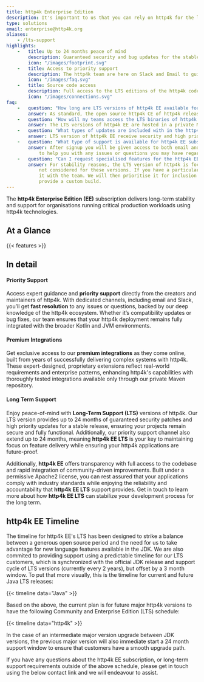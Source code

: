 ```yaml
---
title: http4k Enterprise Edition
description: It's important to us that you can rely on http4k for the long term. That's why we offer http4k EE with it;s Long-Term Support (LTS) programme.
type: solutions
email: enterprise@http4k.org
aliases:
    - /lts-support
highlights:
    -   title: Up to 24 months peace of mind
        description: Guaranteed security and bug updates for the stable release channel, allowing you to focus on feature delivery.
        icon: "/images/footprint.svg"
    -   title: Access to priority support
        description: The http4k team are here on Slack and Email to guide you through any issues or questions.
        icon: "/images/faq.svg"
    -   title: Source code access
        description: Full access to the LTS editions of the http4k codebase for transparency and auditing.
        icon: "/images/connections.svg"
faq:
    -   question: "How long are LTS versions of http4k EE available for?"
        answer: As standard, the open source http4k CE of http4k releases major versions of the ecosystem on a delayed cadence which is aligned with major release dates of the JDK every 2 years. As a new major http4k CE version is released, the previous major version enters the http4k EE LTS programme for 2 years. See the schedule above for the current timeline.
    -   question: "How will my teams access the LTS binaries of http4k EE?"
        answer: The LTS versions of http4k EE are hosted in a private Maven repository. To access the these assets, you will need to sign up for the http4k Enterprise Subscription and will be supplied with the necessary credentials.
    -   question: "What types of updates are included with in the http4k EE LTS offering?"
        answer: LTS version of http4k EE receive security and high priority bug fixes for community identified bugs. This ensures that your applications remain secure and fully functional.
    -   question: "What type of support is available for http4k EE subscribers"
        answer: After signup you will be given access to both email and Slack-based support channels. The http4k team is there
            to help you with any issues or questions you may have regarding the LTS version of http4k libraries.
    -   question: "Can I request specialised features for the http4k EE LTS versions?"
        answer: For stability reasons, the LTS version of http4k is focused on security and bug fixes so new features are
            not considered for these versions. If you have a particular feature request, please get in touch to discuss
            it with the team. We will then prioritise it for inclusion in the mainline release or can work with you to
            provide a custom build.
---
```


The **http4k Enterprise Edition (EE)** subscription delivers long-term stability and support for organisations running critical production workloads using http4k technologies.

## At a Glance

{{< features >}}

## In detail

#### Priority Support
Access expert guidance and **priority support** directly from the creators and maintainers of http4k. With dedicated channels, including email and Slack, you’ll get **fast resolution** to any issues or questions, backed by our deep knowledge of the http4k ecosystem. Whether it’s compatibility updates or bug fixes, our team ensures that your http4k deployment remains fully integrated with the broader Kotlin and JVM environments.

#### Premium Integrations
Get exclusive access to our **premium integrations** as they come online, built from years of successfully delivering complex systems with http4k. These expert-designed, proprietary extensions reflect real-world requirements and enterprise patterns, enhancing http4k's capabilities with thoroughly tested integrations available only through our private Maven repository.

#### Long Term Support 
Enjoy peace-of-mind with **Long-Term Support (LTS)** versions of http4k. Our LTS version provides up to 24 months of guaranteed security patches and high priority updates for a stable release, ensuring your projects remain secure and fully functional. Additionally, our priority support channel also extend up to 24 months, meaning **http4k EE LTS** is your key to maintaining focus on feature delivery while ensuring your http4k applications are future-proof.

Additionally, **http4k EE**  offers transparency with full access to the codebase and rapid integration of community-driven improvements. Built under a permissive Apache2 license, you can rest assured that your applications comply with industry standards while enjoying the reliability and accountability that **http4k EE LTS**  support provides. Get in touch to learn more about how **http4k EE LTS**  can stabilize your development process for the long term.

## http4k EE Timeline

The timeline for http4k EE's LTS has been designed to strike a balance between a generous open source period and the need for us to take advantage for new language features available in the JDK. We are also commited to providing support using a predictable timeline for our LTS customers, which is synchronized with the official JDK release and support cycle of LTS versions (currently every 2 years), but offset by a 3 month window. To put that more visually, this is the timeline for current and future Java LTS releases:

{{< timeline data="Java" >}}

Based on the above, the current plan is for future major http4k versions to have the following Community and Enterprise Edition (LTS) schedule:

{{< timeline data="http4k" >}}

In the case of an intermediate major version upgrade between JDK versions, the previous major version will also immediate start a 24 month support window to ensure that customers have a smooth upgrade path. 

If you have any questions about the http4k EE subscription, or long-term support requirements outside of the above schedule, please get in touch using the below contact link and we will endeavour to assist.
